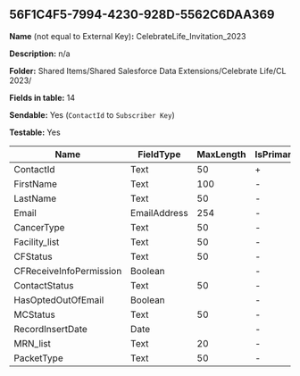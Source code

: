 ## 56F1C4F5-7994-4230-928D-5562C6DAA369

**Name** (not equal to External Key)**:** CelebrateLife_Invitation_2023

**Description:** n/a

**Folder:** Shared Items/Shared Salesforce Data Extensions/Celebrate Life/CL 2023/

**Fields in table:** 14

**Sendable:** Yes (`ContactId` to `Subscriber Key`)

**Testable:** Yes

| Name | FieldType | MaxLength | IsPrimaryKey | IsNullable | DefaultValue |
| --- | --- | --- | --- | --- | --- |
| ContactId | Text | 50 | + | - |  |
| FirstName | Text | 100 | - | + |  |
| LastName | Text | 50 | - | + |  |
| Email | EmailAddress | 254 | - | + |  |
| CancerType | Text | 50 | - | + |  |
| Facility_list | Text | 50 | - | + |  |
| CFStatus | Text | 50 | - | + |  |
| CFReceiveInfoPermission | Boolean |  | - | + |  |
| ContactStatus | Text | 50 | - | + |  |
| HasOptedOutOfEmail | Boolean |  | - | + |  |
| MCStatus | Text | 50 | - | + |  |
| RecordInsertDate | Date |  | - | + | GETDATE() |
| MRN_list | Text | 20 | - | - |  |
| PacketType | Text | 50 | - | + |  |
